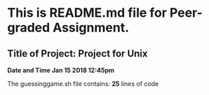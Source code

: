 
**This is README.md file for Peer-graded Assignment.**
===

Title of Project: Project for Unix
---

**Date and Time Jan 15 2018 12:45pm**

The guessinggame.sh file contains: **25** lines of code
